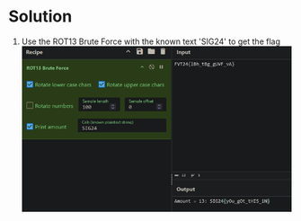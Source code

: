# Solution

1. Use the ROT13 Brute Force with the known text 'SIG24' to get the flag
![brute](bruteforce.png)